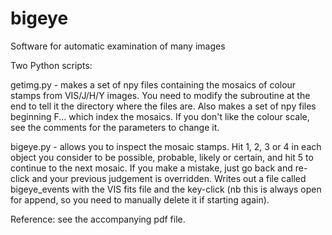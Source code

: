 # bigeye
Software for automatic examination of many images

Two Python scripts:

getimg.py - makes a set of npy files containing the mosaics of colour stamps from VIS/J/H/Y images. You need to modify the subroutine at
            the end to tell it the directory where the files are. Also makes a set of npy files beginning F... which index the mosaics.
            If you don't like the colour scale, see the comments for the parameters to change it.
            
bigeye.py - allows you to inspect the mosaic stamps. Hit 1, 2, 3 or 4 in each object you consider to be possible, probable, likely or
            certain, and hit 5 to continue to the next mosaic. If you make a mistake, just go back and re-click and your previous
            judgement is overridden. Writes out a file called bigeye_events with the VIS fits file and the key-click (nb this is always
            open for append, so you need to manually delete it if starting again).

Reference: see the accompanying pdf file.
